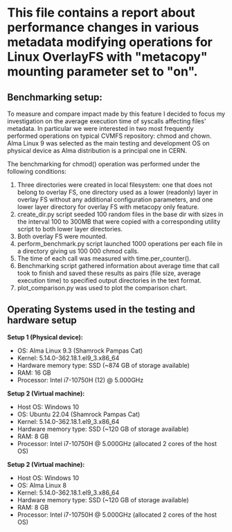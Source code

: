<h1>This file contains a report about performance changes in various metadata modifying operations for Linux OverlayFS with "metacopy" mounting parameter set to "on".</h1>

<h2>Benchmarking setup:</h2>
To measure and compare impact made by this feature I decided to focus my investigation on the average execution time of syscalls affecting files' metadata. 
In particular we were interested in two most frequently performed operations on typical CVMFS repository: chmod and chown. 
Alma Linux 9 was selected as the main testing and development OS on physical device as Alma distribution is a principal one in CERN.

The benchmarking for chmod() operation was performed under the following conditions:
1. Three directories were created in local filesystem: one that does not belong to overlay FS, one directory used as a lower (readonly) layer in overlay FS without any additional configuration parameters, and one lower layer directory for overlay FS with metacopy only feature.
2. create_dir.py script seeded 100 random files in the base dir with sizes in the interval 100 to 300MB that were copied with a corresponding utility script to both lower layer directories.
3. Both overlay FS were mounted. 
4. perform_benchmark.py script launched 1000 operations per each file in a directory giving us 100 000 chmod calls.
5. The time of each call was measured with time.per_counter().
6. Benchmarking script gathered information about average time that call took to finish and saved these results as pairs (file size, average execution time) to specified output directories in the text format.
7. plot_comparison.py was used to plot the comparison chart.

<h2>Operating Systems used in the testing and hardware setup</h2>

**Setup 1 (Physical device):**
- OS: Alma Linux 9.3 (Shamrock Pampas Cat)
- Kernel: 5.14.0-362.18.1.el9_3.x86_64
- Hardware memory type: SSD (~874 GB of storage available)
- RAM: 16 GB
- Processor: Intel i7-10750H (12) @ 5.000GHz

**Setup 2 (Virtual machine):**
- Host OS: Windows 10
- OS: Ubuntu 22.04 (Shamrock Pampas Cat)
- Kernel: 5.14.0-362.18.1.el9_3.x86_64
- Hardware memory type: SSD (~120 GB of storage available)
- RAM: 8 GB
- Processor: Intel i7-10750H @ 5.000GHz (allocated 2 cores of the host OS)

**Setup 2 (Virtual machine):**
- Host OS: Windows 10
- OS: Alma Linux 8
- Kernel: 5.14.0-362.18.1.el9_3.x86_64
- Hardware memory type: SSD (~120 GB of storage available)
- RAM: 8 GB
- Processor: Intel i7-10750H @ 5.000GHz (allocated 2 cores of the host OS)
